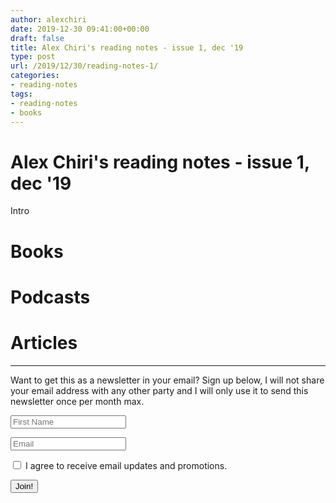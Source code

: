 ```yaml
---
author: alexchiri
date: 2019-12-30 09:41:00+00:00
draft: false
title: Alex Chiri's reading notes - issue 1, dec '19
type: post
url: /2019/12/30/reading-notes-1/
categories:
- reading-notes
tags:
- reading-notes
- books
---
```


# Alex Chiri's reading notes - issue 1, dec '19

Intro

# Books

# Podcasts

# Articles

---
Want to get this as a newsletter in your email? Sign up below, I will not share your email address with any other party and I will only use it to send this newsletter once per month max. 

<form method="post" action="https://sendfox.com/form/1xj493/m87wq3" class="sendfox-form" id="m87wq3" data-async="true">
<p><input type="text" placeholder="First Name" name="first_name" required /></p>
<p><input type="email" placeholder="Email" name="email" required /></p>
<p><label><input type="checkbox" name="gdpr" value="1" required /> I agree to receive email updates and promotions.</label></p>
<!-- no botz please -->
<div style="position: absolute; left: -5000px;" aria-hidden="true"><input type="text" name="a_password" tabindex="-1" value="" autocomplete="off" /></div>
<p><button type="submit">Join!</button></p>
</form>
<script src="https://sendfox.com/js/form.js"></script>
			
